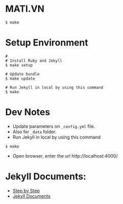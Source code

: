 # MATI.VN
```
$ make
```


# Setup Environment
```
# 
# Install Ruby and Jekyll
$ make setup

# Update bundle
$ make update

# Run Jekyll in local by using this command
$ make
```

# Dev Notes
- Update parameters on `_config.yml` file.
- Also for `_data` folder.
- Run Jekyll in local by using this command
```
$ make
```
- Open browser, enter the url http://localhost:4000/

# Jekyll Documents:
- [Step by Step](https://jekyllrb.com/docs/step-by-step/01-setup/)
- [Jekyll Documents](https://jekyllrb.com/docs/)